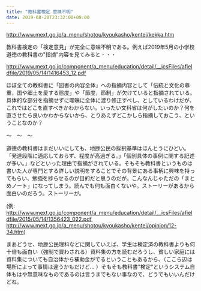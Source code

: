 ```yaml
---
title: "教科書検定 意味不明"
date: 2019-08-20T23:32:00+09:00
---
```


http://www.mext.go.jp/a_menu/shotou/kyoukasho/kentei/kekka.htm

教科書検定の「検定意見」が完全に意味不明である。例えば2019年5月の小学校道徳の教科書の"指摘"内容を見てみると・・・

http://www.mext.go.jp/component/a_menu/education/detail/__icsFiles/afieldfile/2019/05/14/1416453_12.pdf

ほぼ全ての教科書に「図書の内容全体」への指摘内容として「伝統と文化の尊重，国や郷土を愛する態度」や「節度，節制」が欠けていると指摘されている。具体的な部分を指摘せずに曖昧に全体に渡り修正すべし、としているわけだが、これではどこを直すべきかわからない。いったい文科省は何がしたいのか？何を直させたら良いかわからないから、とりあえずどこかしら指摘しておこう、ということなのか？

〜　〜　〜

道徳の教科書はまだいいにしても、地歴公民の採択基準はほんとうにひどい。「発達段階に適応しておらず、程度が高過ぎる。」「個別具体の事例に関する記述が多い。」などといった理由で指摘がされている。そもそも教科書というものは書いた人が専門とする詳しい説明をすることでその背景にある事柄に興味を持ってもらい、勉強を捗らせるのが目的だと思うのだが。こんなんじゃただの「まとめノート」になってしまう。読んでも何も面白くないや。ストーリーがあるから面白いのだろう。ストーリーが。

(例: http://www.mext.go.jp/component/a_menu/education/detail/__icsFiles/afieldfile/2015/05/14/1356423_022.pdf, http://www.mext.go.jp/a_menu/shotou/kyoukasho/kentei/opinion/12-34.htm)

まあどうせ、地歴公民理科などに関していえば、学生は検定済の教科書よりも何十倍も面白い（強制で買わされる）資料集の方を読むだろうし、貧しい家庭には資料集についても自治体から補助金がでるということもあるから、（ここら辺は場所によって事情は違うかもだけど... ）そもそも教科書"検定"というシステム自体もはや無意味なものであるのは言うまでもない事なので、どうでもいいんだけどね。
